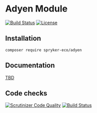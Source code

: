 # Adyen Module

[![Build Status](https://travis-ci.org/spryker-eco/adyen.svg?branch=master)](https://travis-ci.org/spryker-eco/adyen)
[![License](https://img.shields.io/github/license/spryker-eco/adyen.svg?b=master)](https://github.com/spryker-eco/adyen)

## Installation

```
composer require spryker-eco/adyen
```

## Documentation

[TBD](https://academy.spryker.com)

## Code checks

[![Scrutinizer Code Quality](https://scrutinizer-ci.com/g/spryker-eco/adyen/badges/quality-score.png?b=master)](https://scrutinizer-ci.com/g/spryker-eco/adyen/?branch=dev)
[![Build Status](https://scrutinizer-ci.com/g/spryker-eco/adyen/badges/build.png?b=master)](https://scrutinizer-ci.com/g/spryker-eco/adyen/build-status/master)